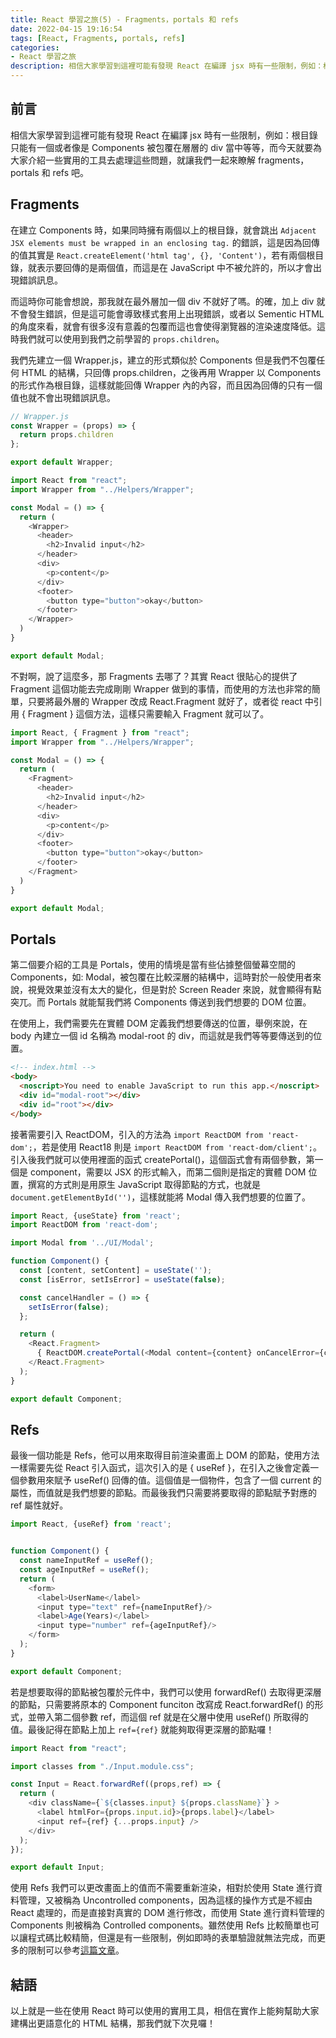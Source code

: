 ```yaml
---
title: React 學習之旅(5) - Fragments，portals 和 refs
date: 2022-04-15 19:16:54
tags: [React, Fragments, portals, refs]
categories:
- React 學習之旅
description: 相信大家學習到這裡可能有發現 React 在編譯 jsx 時有一些限制，例如：根目錄只能有一個或者像是 Components 被包覆在層層的 div 當中等等，而今天就要為大家介紹一些實用的工具去處理這些問題，就讓我們一起來瞭解 fragments，portals 和 refs 吧。
---
```

## 前言

相信大家學習到這裡可能有發現 React 在編譯 jsx 時有一些限制，例如：根目錄只能有一個或者像是 Components 被包覆在層層的 div 當中等等，而今天就要為大家介紹一些實用的工具去處理這些問題，就讓我們一起來瞭解 fragments，portals 和 refs 吧。

## Fragments

在建立 Components 時，如果同時擁有兩個以上的根目錄，就會跳出 `Adjacent JSX elements must be wrapped in an enclosing tag.` 的錯誤，這是因為回傳的值其實是 `React.createElement('html tag', {}, 'Content')`，若有兩個根目錄，就表示要回傳的是兩個值，而這是在 JavaScript 中不被允許的，所以才會出現錯誤訊息。

而這時你可能會想說，那我就在最外層加一個 div 不就好了嗎。的確，加上 div 就不會發生錯誤，但是這可能會導致樣式套用上出現錯誤，或者以 Sementic HTML 的角度來看，就會有很多沒有意義的包覆而這也會使得瀏覽器的渲染速度降低。這時我們就可以使用到我們之前學習的 `props.children`。

我們先建立一個 Wrapper.js，建立的形式類似於 Components 但是我們不包覆任何 HTML 的結構，只回傳 props.children，之後再用 Wrapper 以 Components 的形式作為根目錄，這樣就能回傳 Wrapper 內的內容，而且因為回傳的只有一個值也就不會出現錯誤訊息。

```js
// Wrapper.js
const Wrapper = (props) => {
  return props.children
};

export default Wrapper;
```

```js
import React from "react";
import Wrapper from "../Helpers/Wrapper";

const Modal = () => {
  return (
    <Wrapper>
      <header>
        <h2>Invalid input</h2>
      </header>
      <div>
        <p>content</p>
      </div>
      <footer>
        <button type="button">okay</button>
      </footer>
    </Wrapper>
  )
}

export default Modal;
```

不對啊，說了這麼多，那 Fragments 去哪了？其實 React 很貼心的提供了 Fragment 這個功能去完成剛剛 Wrapper 做到的事情，而使用的方法也非常的簡單，只要將最外層的 Wrapper 改成 React.Fragment 就好了，或者從 react 中引用 { Fragment } 這個方法，這樣只需要輸入 Fragment 就可以了。

```js
import React, { Fragment } from "react";
import Wrapper from "../Helpers/Wrapper";

const Modal = () => {
  return (
    <Fragment>
      <header>
        <h2>Invalid input</h2>
      </header>
      <div>
        <p>content</p>
      </div>
      <footer>
        <button type="button">okay</button>
      </footer>
    </Fragment>
  )
}

export default Modal;
```

## Portals

第二個要介紹的工具是 Portals，使用的情境是當有些佔據整個螢幕空間的 Components，如: Modal，被包覆在比較深層的結構中，這時對於一般使用者來說，視覺效果並沒有太大的變化，但是對於 Screen Reader 來說，就會顯得有點突兀。而 Portals 就能幫我們將 Components 傳送到我們想要的 DOM 位置。

在使用上，我們需要先在實體 DOM 定義我們想要傳送的位置，舉例來說，在 body 內建立一個 id 名稱為 modal-root 的 div，而這就是我們等等要傳送到的位置。

```html
<!-- index.html -->
<body>
  <noscript>You need to enable JavaScript to run this app.</noscript>
  <div id="modal-root"></div>
  <div id="root"></div>
</body>
```

接著需要引入 ReactDOM，引入的方法為 `import ReactDOM from 'react-dom';`，若是使用 React18 則是 `import ReactDOM from 'react-dom/client';`。引入後我們就可以使用裡面的函式 createPortal()，這個函式會有兩個參數，第一個是 component，需要以 JSX 的形式輸入，而第二個則是指定的實體 DOM 位置，撰寫的方式則是用原生 JavaScript 取得節點的方式，也就是 `document.getElementById('')`，這樣就能將 Modal 傳入我們想要的位置了。

```js
import React, {useState} from 'react';
import ReactDOM from 'react-dom';

import Modal from '../UI/Modal';

function Component() {
  const [content, setContent] = useState('');
  const [isError, setIsError] = useState(false);

  const cancelHandler = () => {
    setIsError(false);
  };

  return (
    <React.Fragment>
      { ReactDOM.createPortal(<Modal content={content} onCancelError={cancelHandler} />, document.getElementById('modal-root'))}
    </React.Fragment>
  );
}

export default Component;
```

## Refs

最後一個功能是 Refs，他可以用來取得目前渲染畫面上 DOM 的節點，使用方法一樣需要先從 React 引入函式，這次引入的是 { useRef }，在引入之後會定義一個參數用來賦予 useRef() 回傳的值。這個值是一個物件，包含了一個 current 的屬性，而值就是我們想要的節點。而最後我們只需要將要取得的節點賦予對應的 ref 屬性就好。

```js
import React, {useRef} from 'react';


function Component() {
  const nameInputRef = useRef();
  const ageInputRef = useRef();
  return (
    <form>
      <label>UserName</label>
      <input type="text" ref={nameInputRef}/>
      <label>Age(Years)</label>
      <input type="number" ref={ageInputRef}/>
    </form>
  );
}

export default Component;
```

若是想要取得的節點被包覆於元件中，我們可以使用 forwardRef() 去取得更深層的節點，只需要將原本的 Component funciton 改寫成 React.forwardRef() 的形式，並帶入第二個參數 ref，而這個 ref 就是在父層中使用 useRef() 所取得的值。最後記得在節點上加上 `ref={ref}` 就能夠取得更深層的節點囉！

```js
import React from "react";

import classes from "./Input.module.css";

const Input = React.forwardRef((props,ref) => {
  return (
    <div className={`${classes.input} ${props.className}`} >
      <label htmlFor={props.input.id}>{props.label}</label>
      <input ref={ref} {...props.input} />
    </div>
  );
});

export default Input;
```

使用 Refs 我們可以更改畫面上的值而不需要重新渲染，相對於使用 State 進行資料管理，又被稱為 Uncontrolled components，因為這樣的操作方式是不經由 React 處理的，而是直接對真實的 DOM 進行修改，而使用 State 進行資料管理的 Components 則被稱為 Controlled components。雖然使用 Refs 比較簡單也可以讓程式碼比較精簡，但還是有一些限制，例如即時的表單驗證就無法完成，而更多的限制可以參考[這篇文章](https://goshacmd.com/controlled-vs-uncontrolled-inputs-react/)。

## 結語

以上就是一些在使用 React 時可以使用的實用工具，相信在實作上能夠幫助大家建構出更語意化的 HTML 結構，那我們就下次見囉！
